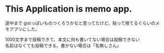 # This Application is memo app.

途中まで gistっぽいものつくろうかなと思ってたけど、貼って捨てるぐらいのメモアプリにした。
  
1000文字まで投稿できて、本文に何も書いてない場合は投稿できない  
名前はなくても投稿できる。書かない場合は「名無しさん」    
